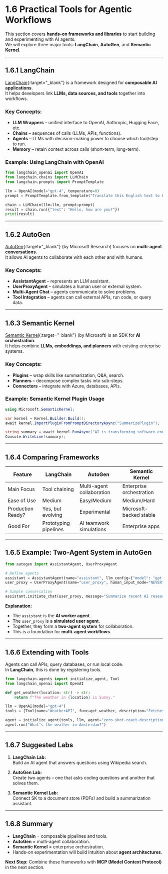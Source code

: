﻿# 1.6 Practical Tools for Agentic Workflows

This section covers **hands-on frameworks and libraries** to start building and experimenting with AI agents.  
We will explore three major tools: **LangChain**, **AutoGen**, and **Semantic Kernel**.

---

## 1.6.1 LangChain

[LangChain](https://www.langchain.com/){:target="_blank"} is a framework designed for **composable AI applications**.  
It helps developers link **LLMs, data sources, and tools** together into workflows.

### Key Concepts:

- **LLM Wrappers** – unified interface to OpenAI, Anthropic, Hugging Face, etc.
- **Chains** – sequences of calls (LLMs, APIs, functions).
- **Agents** – LLMs with decision-making power to choose which tool/step to run.
- **Memory** – retain context across calls (short-term, long-term).

### Example: Using LangChain with OpenAI

```python
from langchain_openai import OpenAI
from langchain.chains import LLMChain
from langchain.prompts import PromptTemplate

llm = OpenAI(model="gpt-4", temperature=0)
prompt = PromptTemplate.from_template("Translate this English text to French: {text}")

chain = LLMChain(llm=llm, prompt=prompt)
result = chain.run({"text": "Hello, how are you?"})
print(result)
```

---

## 1.6.2 AutoGen

[AutoGen](https://github.com/microsoft/autogen){:target="_blank"} (by Microsoft Research) focuses on **multi-agent conversations**.  
It allows AI agents to collaborate with each other and with humans.

### Key Concepts:

- **AssistantAgent** – represents an LLM assistant.
- **UserProxyAgent** – simulates a human user or external system.
- **Multi-Agent Chat** – agents communicate to solve problems.
- **Tool Integration** – agents can call external APIs, run code, or query data.

---

## 1.6.3 Semantic Kernel

[Semantic Kernel](https://learn.microsoft.com/en-us/semantic-kernel/){:target="_blank"} (by Microsoft) is an SDK for **AI orchestration**.  
It helps combine **LLMs, embeddings, and planners** with existing enterprise systems.

### Key Concepts:

- **Plugins** – wrap skills like summarization, Q&A, search.
- **Planners** – decompose complex tasks into sub-steps.
- **Connectors** – integrate with Azure, databases, APIs.

### Example: Semantic Kernel Plugin Usage

```csharp
using Microsoft.SemanticKernel;

var kernel = Kernel.Builder.Build();
await kernel.ImportPluginFromPromptDirectoryAsync("SummarizePlugin");

string summary = await kernel.RunAsync("AI is transforming software engineering.");
Console.WriteLine(summary);
```

---

## 1.6.4 Comparing Frameworks

| Feature           | LangChain             | AutoGen                   | Semantic Kernel          |
| ----------------- | --------------------- | ------------------------- | ------------------------ |
| Main Focus        | Tool chaining         | Multi-agent collaboration | Enterprise orchestration |
| Ease of Use       | Medium                | Easy/Medium               | Medium/Hard              |
| Production Ready? | Yes, but evolving     | Experimental              | Microsoft-backed stable  |
| Good For          | Prototyping pipelines | AI teamwork simulations   | Enterprise apps          |

---

## 1.6.5 Example: Two-Agent System in AutoGen

```python
from autogen import AssistantAgent, UserProxyAgent

# Define agents
assistant = AssistantAgent(name="assistant", llm_config={"model": "gpt-4"})
user_proxy = UserProxyAgent(name="user_proxy", human_input_mode="NEVER")

# Simple conversation
assistant.initiate_chat(user_proxy, message="Summarize recent AI research trends.")
```

**Explanation:**

- The `assistant` is the **AI worker agent**.
- The `user_proxy` is a **simulated user agent**.
- Together, they form a **two-agent system** for collaboration.
- This is a foundation for **multi-agent workflows**.

---

## 1.6.6 Extending with Tools

Agents can call APIs, query databases, or run local code.  
In **LangChain**, this is done by registering tools.

```python
from langchain.agents import initialize_agent, Tool
from langchain_openai import OpenAI

def get_weather(location: str) -> str:
    return f"The weather in {location} is Sunny."

llm = OpenAI(model="gpt-4")
tools = [Tool(name="WeatherAPI", func=get_weather, description="Fetches weather info.")]

agent = initialize_agent(tools, llm, agent="zero-shot-react-description", verbose=True)
agent.run("What’s the weather in Amsterdam?")
```

---

## 1.6.7 Suggested Labs

1. **LangChain Lab:**  
   Build an AI agent that answers questions using Wikipedia search.

2. **AutoGen Lab:**  
   Create two agents – one that asks coding questions and another that solves them.

3. **Semantic Kernel Lab:**  
   Connect SK to a document store (PDFs) and build a summarization assistant.

---

## 1.6.8 Summary

- **LangChain** = composable pipelines and tools.
- **AutoGen** = multi-agent collaboration.
- **Semantic Kernel** = enterprise orchestration.
- Hands-on experimentation will build intuition about **agent architectures**.

**Next Step:** Combine these frameworks with **MCP (Model Context Protocol)** in the next section.


